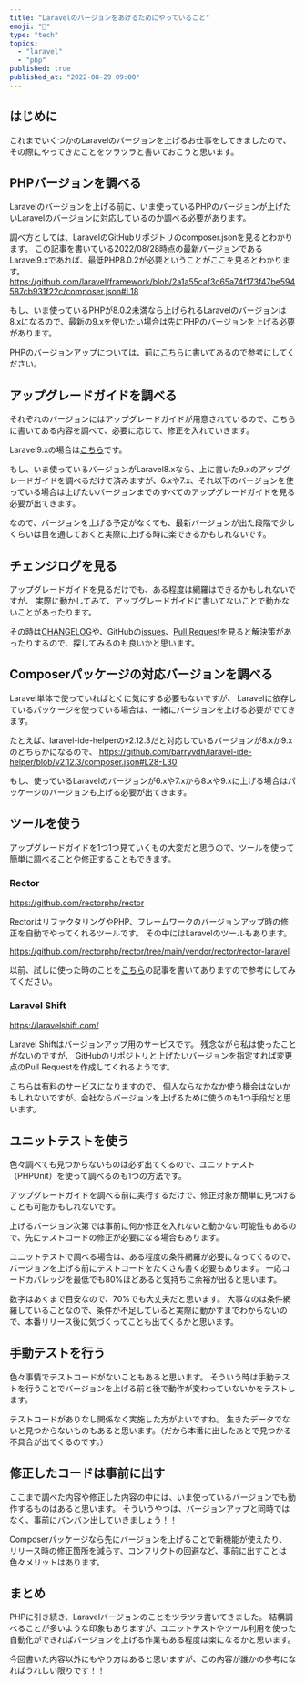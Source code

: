 ```yaml
---
title: "Laravelのバージョンをあげるためにやっていること"
emoji: "🎉"
type: "tech"
topics:
  - "laravel"
  - "php"
published: true
published_at: "2022-08-29 09:00"
---
```


## はじめに

これまでいくつかのLaravelのバージョンを上げるお仕事をしてきましたので、
その際にやってきたことをツラツラと書いておこうと思います。

## PHPバージョンを調べる

Laravelのバージョンを上げる前に、いま使っているPHPのバージョンが上げたいLaravelのバージョンに対応しているのか調べる必要があります。

調べ方としては、LaravelのGitHubリポジトリのcomposer.jsonを見るとわかります。
この記事を書いている2022/08/28時点の最新バージョンであるLaravel9.xであれば、最低PHP8.0.2が必要ということがここを見るとわかります。
https://github.com/laravel/framework/blob/2a1a55caf3c65a74f173f47be594587cb931f22c/composer.json#L18

もし、いま使っているPHPが8.0.2未満なら上げられるLaravelのバージョンは8.xになるので、最新の9.xを使いたい場合は先にPHPのバージョンを上げる必要があります。

PHPのバージョンアップについては、前に[こちら](https://zenn.dev/naopusyu/articles/0ce899efb98f36)に書いてあるので参考にしてください。

## アップグレードガイドを調べる

それぞれのバージョンにはアップグレードガイドが用意されているので、こちらに書いてある内容を調べて、必要に応じて、修正を入れていきます。

Laravel9.xの場合は[こちら](https://laravel.com/docs/9.x/upgrade)です。

もし、いま使っているバージョンがLaravel8.xなら、上に書いた9.xのアップグレードガイドを調べるだけで済みますが、6.xや7.x、それ以下のバージョンを使っている場合は上げたいバージョンまでのすべてのアップグレードガイドを見る必要が出てきます。

なので、バージョンを上げる予定がなくても、最新バージョンが出た段階で少しくらいは目を通しておくと実際に上げる時に楽できるかもしれないです。

## チェンジログを見る

アップグレードガイドを見るだけでも、ある程度は網羅はできるかもしれないですが、
実際に動かしてみて、アップグレードガイドに書いてないことで動かないことがあったります。

その時は[CHANGELOG](https://github.com/laravel/framework/blob/9.x/CHANGELOG.md)や、GitHubの[issues](https://github.com/laravel/framework/issues)、[Pull Request](https://github.com/laravel/framework/pulls)を見ると解決策があったりするので、探してみるのも良いかと思います。

## Composerパッケージの対応バージョンを調べる

Laravel単体で使っていればとくに気にする必要もないですが、
Laravelに依存しているパッケージを使っている場合は、一緒にバージョンを上げる必要がでてきます。

たとえば、laravel-ide-helperのv2.12.3だと対応しているバージョンが8.xか9.xのどちらかになるので、
https://github.com/barryvdh/laravel-ide-helper/blob/v2.12.3/composer.json#L28-L30

もし、使っているLaravelのバージョンが6.xや7.xから8.xや9.xに上げる場合はパッケージのバージョンも上げる必要が出てきます。

## ツールを使う

アップグレードガイドを1つ1つ見ていくもの大変だと思うので、ツールを使って簡単に調べることや修正することもできます。

### Rector

https://github.com/rectorphp/rector

RectorはリファクタリングやPHP、フレームワークのバージョンアップ時の修正を自動でやってくれるツールです。
その中にはLaravelのツールもあります。

https://github.com/rectorphp/rector/tree/main/vendor/rector/rector-laravel

以前、試しに使った時のことを[こちら](https://zenn.dev/naopusyu/articles/cc68a0aa827bca)の記事を書いてありますので参考にしてみてください。

### Laravel Shift

https://laravelshift.com/

Laravel Shiftはバージョンアップ用のサービスです。
残念ながら私は使ったことがないのですが、
GitHubのリポジトリと上げたいバージョンを指定すれば変更点のPull Requestを作成してくれるようです。

こちらは有料のサービスになりますので、
個人ならなかなか使う機会はないかもしれないですが、会社ならバージョンを上げるために使うのも1つ手段だと思います。

## ユニットテストを使う

色々調べても見つからないものは必ず出てくるので、ユニットテスト（PHPUnit）を使って調べるのも1つの方法です。

アップグレードガイドを調べる前に実行するだけで、修正対象が簡単に見つけることも可能かもしれないです。

上げるバージョン次第では事前に何か修正を入れないと動かない可能性もあるので、先にテストコードの修正が必要になる場合もあります。

ユニットテストで調べる場合は、ある程度の条件網羅が必要になってくるので、バージョンを上げる前にテストコードをたくさん書く必要もあります。
一応コードカバレッジを最低でも80%ほどあると気持ちに余裕が出ると思います。

数字はあくまで目安なので、70%でも大丈夫だと思います。
大事なのは条件網羅していることなので、条件が不足していると実際に動かすまでわからないので、本番リリース後に気づくってことも出てくるかと思います。

## 手動テストを行う

色々事情でテストコードがないこともあると思います。
そういう時は手動テストを行うことでバージョンを上げる前と後で動作が変わっていないかをテストします。

テストコードがありなし関係なく実施した方がよいですね。
生きたデータでないと見つからないものもあると思います。（だから本番に出したあとで見つかる不具合が出てくるのです。）

## 修正したコードは事前に出す

ここまで調べた内容や修正した内容の中には、いま使っているバージョンでも動作するものはあると思います。
そういうやつは、バージョンアップと同時ではなく、事前にバンバン出していきましょう！！

Composerパッケージなら先にバージョンを上げることで新機能が使えたり、
リリース時の修正箇所を減らす、コンフリクトの回避など、事前に出すことは色々メリットはあります。


## まとめ

PHPに引き続き、Laravelバージョンのことをツラツラ書いてきました。
結構調べることが多いような印象もありますが、ユニットテストやツール利用を使った自動化ができればバージョンを上げる作業もある程度は楽になるかと思います。

今回書いた内容以外にもやり方はあると思いますが、この内容が誰かの参考になればうれしい限りです！！